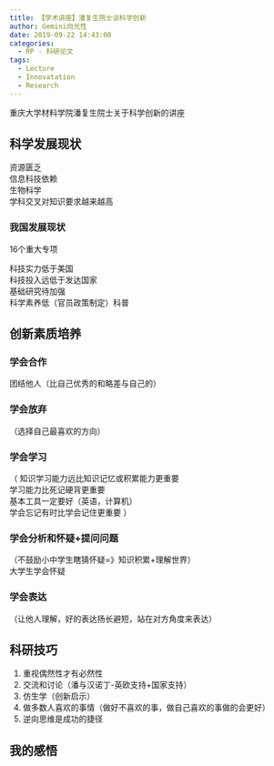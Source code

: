 ```yaml
---
title: 【学术讲座】潘复生院士谈科学创新
author: Gemini向光性
date: 2019-09-22 14:43:00
categories:
  - RP - 科研论文
tags:
  - Lecture
  - Innovatation
  - Research
---
```


重庆大学材料学院潘复生院士关于科学创新的讲座

<!-- more -->

## 科学发展现状

资源匮乏  
信息科技依赖  
生物科学  
学科交叉对知识要求越来越高  

### 我国发展现状

16个重大专项  

科技实力低于美国  
科技投入远低于发达国家  
基础研究待加强  
科学素养低（官员政策制定）科普  

## 创新素质培养

### 学会合作

团结他人（比自己优秀的和略差与自己的）  

### 学会放弃

（选择自己最喜欢的方向）  

### 学会学习

（
知识学习能力远比知识记忆或积累能力更重要  
学习能力比死记硬背更重要  
基本工具一定要好（英语，计算机）  
学会忘记有时比学会记住更重要
）

### 学会分析和怀疑+提问问题

（不鼓励小中学生瞎猜怀疑=》知识积累+理解世界）  
大学生学会怀疑

### 学会表达

（让他人理解，好的表达扬长避短，站在对方角度来表达）  

## 科研技巧

1. 重视偶然性才有必然性
2. 交流和讨论（潘与汉诺丁-英欧支持+国家支持）
3. 仿生学（创新启示）
4. 做多数人喜欢的事情（做好不喜欢的事，做自己喜欢的事做的会更好）
5. 逆向思维是成功的捷径

## 我的感悟
